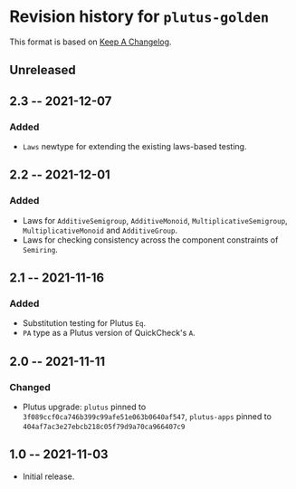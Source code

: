 # Revision history for `plutus-golden`

This format is based on [Keep A Changelog](https://keepachangelog.com/en/1.0.0).

## Unreleased

## 2.3 -- 2021-12-07

### Added

* `Laws` newtype for extending the existing laws-based testing.

## 2.2 -- 2021-12-01

### Added

* Laws for ``AdditiveSemigroup``, ``AdditiveMonoid``,
  ``MultiplicativeSemigroup``, ``MultiplicativeMonoid`` and ``AdditiveGroup``.
* Laws for checking consistency across the component constraints of `Semiring`.

## 2.1 -- 2021-11-16

### Added

* Substitution testing for Plutus `Eq`.
* `PA` type as a Plutus version of QuickCheck's `A`.

## 2.0 -- 2021-11-11

### Changed

* Plutus upgrade: `plutus` pinned to `3f089ccf0ca746b399c99afe51e063b0640af547`,
  `plutus-apps` pinned to `404af7ac3e27ebcb218c05f79d9a70ca966407c9`

## 1.0 -- 2021-11-03

* Initial release.
